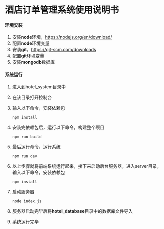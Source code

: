 # 酒店订单管理系统使用说明书

#### 环境安装

1. 安装**node**环境，[<https://nodejs.org/en/download/> ](https://nodejs.org/en/download/)
2. 配置**node**环境变量
3. 安装**git**，[<https://git-scm.com/downloads> ](https://git-scm.com/downloads)
4. 配置**git**环境变量
5. 安装**mongodb**数据库

#### 系统运行

1. 进入到hotel_system目录中

2. 在该目录打开控制台

3. 输入以下命令，安装依赖包

   ```shell
   npm install
   ```

4. 安装完依赖包后，运行以下命令，构建整个项目

   ```shell
   npm run build
   ```

5. 最后运行命令，运行系统

   ```shell
   npm run dev
   ```

6. 以上步骤就将前端系统运行起来，接下来启动后台服务器，进入server目录，输入以下命令，安装依赖包

   ```shell
   npm install
   ```

7. 启动服务器

   ```shell
   node index.js
   ```

8. 服务器启动完毕后将**hotel_database**目录中的数据库文件导入

9. 系统运行完毕